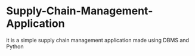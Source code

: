 # Supply-Chain-Management-Application
it is a simple supply chain management application made using DBMS and Python
